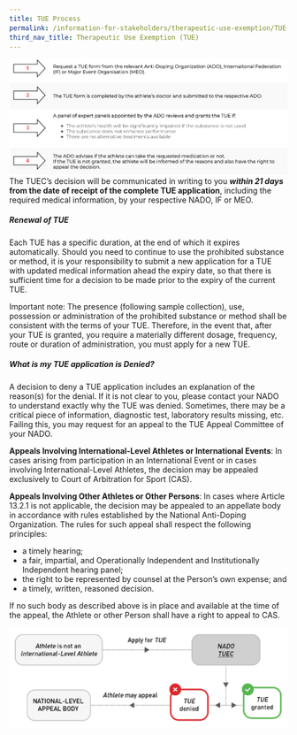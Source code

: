 ```yaml
---
title: TUE Process
permalink: /information-for-stakeholders/therapeutic-use-exemption/TUE-process/
third_nav_title: Therapeutic Use Exemption (TUE)
---
```

![TUE Process](/images/tue-process.png)
The TUEC’s decision will be communicated in writing to you ***within 21 days* from the date of receipt of the complete TUE application**, including the required medical information, by your respective NADO, IF or MEO.

##### Renewal of TUE
Each TUE has a specific duration, at the end of which it expires automatically. Should you need to continue to use the prohibited substance or method, it is your responsibility to submit a new application for a TUE with updated medical information ahead the expiry date, so that there is sufficient time for a decision to be made prior to the expiry of the current TUE.

Important note: The presence (following sample collection), use, possession or administration of the prohibited substance or method shall be consistent with the terms of your TUE. Therefore, in the event that, after your TUE is granted, you require a materially different dosage, frequency, route or duration of administration, you must apply for a new TUE.

##### What is my TUE application is Denied?
A decision to deny a TUE application includes an explanation of the reason(s) for the denial. If it is not clear to you, please contact your NADO to understand exactly why the TUE was denied. Sometimes, there may be a critical piece of information, diagnostic test, laboratory results missing, etc. Failing this, you may request for an appeal to the TUE Appeal Committee of your NADO.

**Appeals Involving International-Level Athletes or International Events**: In cases arising from participation in an International Event or in cases involving International-Level Athletes, the decision may be appealed exclusively to Court of Arbitration for Sport (CAS).

**Appeals Involving Other Athletes or Other Persons**: In cases where Article 13.2.1 is not applicable, the decision may be appealed to an appellate body in accordance with rules established by the National Anti-Doping Organization. The rules for such appeal shall respect the following principles:

- a timely hearing;
- a fair, impartial, and Operationally Independent and Institutionally Independent hearing panel;
- the right to be represented by counsel at the Person’s own expense; and
- a timely, written, reasoned decision.

If no such body as described above is in place and available at the time of the appeal, the Athlete or other Person shall have a right to appeal to CAS.

![TUE reapplication](/images/reapplication-tue.png)
